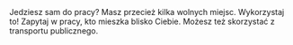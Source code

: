 ---
layout: nothing
categories: Transport
tags: tip
body: Jedziesz sam do pracy? Masz przecież kilka wolnych miejsc. Wykorzystaj to! Zapytaj w pracy, kto mieszka blisko Ciebie. Możesz też skorzystać z transportu publicznego.
---